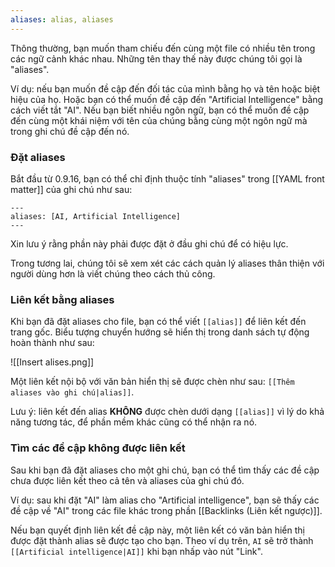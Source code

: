 ```yaml
---
aliases: alias, aliases
---
```


Thông thường, bạn muốn tham chiếu đến cùng một file có nhiều tên trong các ngữ cảnh khác nhau. Những tên thay thế này được chúng tôi gọi là "aliases".

Ví dụ: nếu bạn muốn đề cập đến đối tác của mình bằng họ và tên hoặc biệt hiệu của họ. Hoặc bạn có thể muốn đề cập đến "Artificial Intelligence" bằng cách viết tắt "AI". Nếu bạn biết nhiều ngôn ngữ, bạn có thể muốn đề cập đến cùng một khái niệm với tên của chúng bằng cùng một ngôn ngữ mà trong ghi chú đề cập đến nó.

### Đặt aliases

Bắt đầu từ 0.9.16, bạn có thể chỉ định thuộc tính "aliases" trong [[YAML front matter]] của ghi chú như sau:

```
---
aliases: [AI, Artificial Intelligence]
---
```

Xin lưu ý rằng phần này phải được đặt ở đầu ghi chú để có hiệu lực.

Trong tương lai, chúng tôi sẽ xem xét các cách quản lý aliases thân thiện với người dùng hơn là viết chúng theo cách thủ công.

### Liên kết bằng aliases

Khi bạn đã đặt aliases cho file, bạn có thể viết `[[alias]]` để liên kết đến trang gốc. Biểu tượng chuyển hướng sẽ hiển thị trong danh sách tự động hoàn thành như sau:

![[Insert alises.png]]

Một liên kết nội bộ với văn bản hiển thị sẽ được chèn như sau: `[[Thêm aliases vào ghi chú|alias]]`.

Lưu ý: liên kết đến alias **KHÔNG** được chèn dưới dạng `[[alias]]` vì lý do khả năng tương tác, để phần mềm khác cũng có thể nhận ra nó.

### Tìm các đề cập không được liên kết

Sau khi bạn đã đặt aliases cho một ghi chú, bạn có thể tìm thấy các đề cập chưa được liên kết theo cả tên và aliases của ghi chú đó.

Ví dụ: sau khi đặt "AI" làm alias cho "Artificial intelligence", bạn sẽ thấy các đề cập về "AI" trong các file khác trong phần [[Backlinks (Liên kết ngược)]].

Nếu bạn quyết định liên kết đề cập này, một liên kết có văn bản hiển thị được đặt thành alias sẽ được tạo cho bạn. Theo ví dụ trên, `AI` sẽ trở thành `[[Artificial intelligence|AI]]` khi bạn nhấp vào nút "Link".